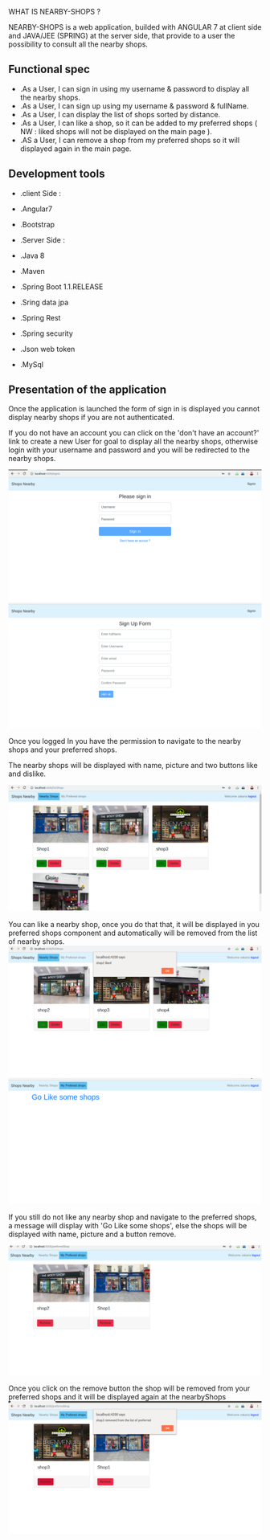 WHAT IS NEARBY-SHOPS ?

NEARBY-SHOPS is a web application, builded with ANGULAR 7 at client side and JAVA/JEE (SPRING)  at the server side, that provide to a user the possibility to consult all the nearby shops.

## Functional spec

- .As a User, I can sign in using my username &amp; password to display all the nearby shops.
- .As a User, I can sign up using my username &amp; password &amp; fullName.
- .As a User, I can display the list of shops sorted by distance.
- .As a User, I can like a shop, so it can be added to my preferred shops ( NW : liked shops will not be displayed on the main page ).
- .AS a User, I can remove a shop from my preferred shops so it will displayed again in the main page.

## Development tools

- .client Side :

- .Angular7
- .Bootstrap

- .Server Side :

- .Java 8
- .Maven
- .Spring Boot 1.1.RELEASE
- .Sring data jpa
- .Spring Rest
- .Spring security
- .Json web token
- .MySql





## Presentation of the application

Once the application is launched the form of sign in is displayed you cannot display nearby shops if you are not authenticated.

If you do not have an account you can click on the &#39;don&#39;t have an account?&#39; link to create a new User for goal to display all the nearby shops, otherwise login with your username and password and you will be redirected to the nearby shops.

![](imageNearbyShops/SignIn.png)
![](imageNearbyShops/signup.png)


Once you logged In you have the permission to navigate to the nearby shops and your preferred shops.

The nearby shops will be displayed with name, picture and two buttons like and dislike.

![](imageNearbyShops/listshops.png)


You can like a nearby shop, once you do that that, it will be displayed in you preferred shops component and automatically will be removed from the list of nearby shops.
![](imageNearbyShops/onLikeShop.png)
![](imageNearbyShops/prefshopsbeforlike.png)

If you still do not like any nearby shop and navigate to the preferred shops, a message will display with &#39;Go Like some shops&#39;, else the shops will be displayed with name, picture and a button remove.

![](imageNearbyShops/prefShopsafterlike.png)

Once you click on the remove button the shop will be removed from your preferred shops and it will be displayed again at the nearbyShops
![](imageNearbyShops/onRemove.png)

#

#

#
